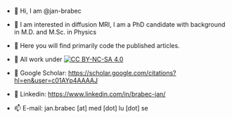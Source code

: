 - 👋 Hi, I am @jan-brabec
- 👀 I am interested in diffusion MRI, I am a PhD candidate with background in M.D. and M.Sc. in Physics
- 👀 Here you will find primarily code the published articles.
- 👀 All work under [![CC BY-NC-SA 4.0][cc-by-nc-sa-shield]][cc-by-nc-sa]

- 👀 Google Scholar: https://scholar.google.com/citations?hl=en&user=c01AYp4AAAAJ
- 👀 Linkedin: https://www.linkedin.com/in/brabec-jan/
- 📫 E-mail: jan.brabec [at] med [dot] lu [dot] se


[cc-by-nc-sa]: http://creativecommons.org/licenses/by-nc-sa/4.0/
[cc-by-nc-sa-shield]: https://img.shields.io/badge/License-CC%20BY--NC--SA%204.0-lightgrey.svg
